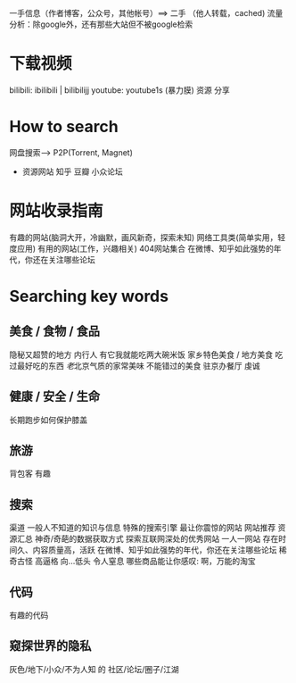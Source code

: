 一手信息（作者博客，公众号，其他帐号）==> 二手 （他人转载，cached)
流量分析：除google外，还有那些大站但不被google检索
# 下载视频
bilibili: ibilibili | bilibilijj
youtube: youtube1s  (暴力膜)
资源	分享

# How to search
网盘搜索--> P2P(Torrent, Magnet)
* 资源网站
知乎 豆瓣 小众论坛

# 网站收录指南
有趣的网站(脑洞大开，冷幽默，画风新奇，探索未知)
网络工具类(简单实用，轻度应用)
有用的网站(工作，兴趣相关)
404网站集合
在微博、知乎如此强势的年代，你还在关注哪些论坛

# Searching key words

## 美食 / 食物 / 食品
隐秘又超赞的地方
内行人
有它我就能吃两大碗米饭
家乡特色美食 / 地方美食
吃过最好吃的东西
*老*北京气质的家常美味
不能错过的美食
驻京办餐厅
虔诚



## 健康 / 安全 / 生命
长期跑步如何保护膝盖



## 旅游
背包客
有趣


## 搜索
渠道 一般人不知道的知识与信息
特殊的搜索引擎
最让你震惊的网站
网站推荐
资源汇总
神奇/奇葩的数据获取方式
探索互联网深处的优秀网站
一人一网站
存在时间久、内容质量高，活跃
在微博、知乎如此强势的年代，你还在关注哪些论坛
稀奇古怪
高逼格
向...低头
令人窒息
哪些商品能让你感叹: 啊，万能的淘宝

## 代码
有趣的代码


## 窥探世界的隐私
灰色/地下/小众/不为人知 的 社区/论坛/圈子/江湖



